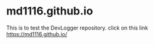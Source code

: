 # md1116.github.io
This is to test the DevLogger repository.
click on this link https://md1116.github.io/
